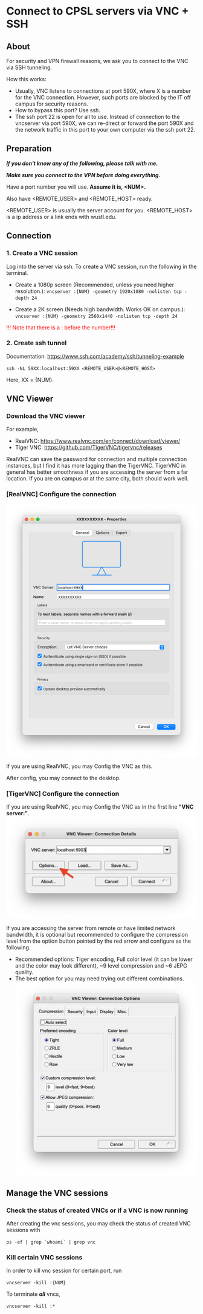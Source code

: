 # Connect to CPSL servers via VNC + SSH
## About
For security and VPN firewall reasons, we ask you to connect to the VNC via SSH tunneling.

How this works: 
* Usually, VNC listens to connections at port 590X, where X is a number for the VNC connection. However, such ports are blocked by the IT off campus for security reasons.
* How to bypass this port? Use ssh. 
* The ssh port 22 is open for all to use. Instead of connection to the vncserver via port 590X, we can re-direct or forward the port 590X and the network traffic in this port to your own computer via the ssh port 22.


## Preparation
***If you don't know any of the following, please talk with me.***

***Make sure you connect to the VPN before doing everything.***

Have a port number you will use. 
**Assume it is, \<NUM\>.**

Also have \<REMOTE_USER\> and \<REMOTE_HOST\> ready.

\<REMOTE_USER\> is usually the server account for you.
\<REMOTE_HOST\> is a ip address or a link ends with wustl.edu.

## Connection
### 1. Create a VNC session
Log into the server via ssh. To create a VNC session, run the following in the terminal.

* Create a 1080p screen (Recommended, unless you need higher resolution.):
`vncserver :{NUM} -geometry 1920x1080 -nolisten tcp -depth 24`

* Create a 2K screen (Needs high bandwidth. Works OK on campus.):
`vncserver :{NUM} -geometry 2560x1440 -nolisten tcp -depth 24`


<font color="red"> !!! Note that there is a : before the number!!! </font>

### 2. Create ssh tunnel
Documentation: https://www.ssh.com/academy/ssh/tunneling-example

`ssh -NL 59XX:localhost:59XX <REMOTE_USER>@<REMOTE_HOST>`

Here, XX = {NUM}.

## VNC Viewer
### Download the VNC viewer
For example, 
* RealVNC: https://www.realvnc.com/en/connect/download/viewer/
* Tiger VNC: https://github.com/TigerVNC/tigervnc/releases

RealVNC can save the password for connection and multiple connection instances, but I find it has more lagging than the TigerVNC. TigerVNC in general has better smoothness if you are accessing the server from a far location. If you are on campus or at the same city, both should work well.

### [RealVNC] Configure the connection
![Alt text](figs/vnc_properties_demo.png?raw=true)

If you are using RealVNC, you may Config the VNC as this.

After config, you may connect to the desktop.

### [TigerVNC] Configure the connection
If you are using RealVNC, you may Config the VNC as in the first line **"VNC server:"**.
![Alt text](figs/tigervnc_main.png?raw=true)

If you are accessing the server from remote or have limited network bandwidth, it is optional but recommended to configure the compression level from the option button pointed by the red arrow and configure as the following.
* Recommended options: Tiger encoding, Full color level (it can be lower and the color may look different), ~9 level compression and ~6 JEPG quality.
* The best option for you may need trying out different combinations.
![Alt text](figs/tigervnc_options_compression.png?raw=true)


## Manage the VNC sessions
### Check the status of created VNCs or if a VNC is now running
After creating the vnc sessions, you may check the status of created VNC sessions with

```ps -ef | grep `whoami` | grep vnc```

### Kill certain VNC sessions

In order to kill vnc session for certain port, run

```vncserver -kill :{NUM}```

To terminate ***all*** vncs,

```vncserver -kill :*```